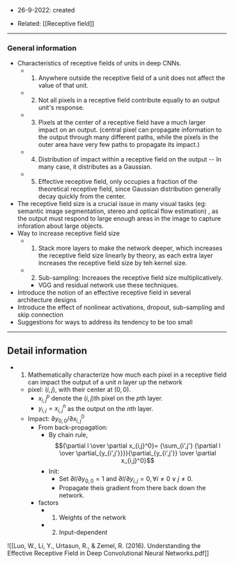 - 26-9-2022: created

- Related: [[Receptive field]]

---
### General information
- Characteristics of receptive fields of units in deep CNNs.
	- 1. Anywhere outside the receptive field of a unit does not affect the value of that unit. 
	- 2. Not all pixels in a receptive field contribute equally to an output unit's response.
	- 3. Pixels at the center of a receptive field have a much larger impact on an output. (central pixel can propagate information to the output through many different paths, while the pixels in the outer area have very few paths to propagate its impact.)
	- 4. Distribution of impact within a receptive field on the output -- In many case, it distributes as a Gaussian. 
	- 5. Effective receptive field, only occupies a fraction of the theoretical receptive field, since Gaussian distribution generally decay quickly from the center.
- The receptive field size is a crucial issue in many visual tasks (eg: semantic image segmentation, stereo and optical flow estimation) , as the output must respond to large enough areas in the image to capture inforation about large objects.
- Way to increase receptive field size
	- 1. Stack more layers to make the network deeper, which increases the receptive field size linearly by theory, as each extra layer increases the receptive field size by teh kernel size.
	- 2. Sub-sampling: Increases the receptive field size multiplicatively.
		- VGG and residual network use these techniques.
- Introduce the notion of an effective receptive field in several architecture designs
- Introduce the effect of nonlinear activations, dropout, sub-sampling and skip connection
- Suggestions for ways to address its tendency to be too small
---
## Detail information

- 1. Mathematically characterize how much each pixel in a receptive field can impact the output of a unit $n$ layer up the network
	- pixel: $(i,j)$, with their center at $(0,0)$. 
		- $x_{i,j}^p$ denote the $(i,j)$th pixel on the $p$th layer. 
		- $y_{i,j}=x_{i,j}^n$ as the output on the $n$th layer.
	- Impact: ${\partial y_{0,0}} / {\partial x_{i,j}^0}$
		- From back-propagation: 
			- By chain rule, $${\partial l \over \partial x_{i,j}^0}= {\sum_{i',j'} {\partial l \over \partial_{y_{i',j'}}}}{\partial_{y_{i',j'}} \over \partial x_{i,j}^0}$$
			- Init:
				- Set $\partial l / \partial y_{0,0} = 1$ and $\partial l / \partial y_{i,j}=0, \forall i \neq  0 \lor j \neq 0$.
				- Propagate theis gradient from there back down the network.
		- factors
			- 1. Weights of the network
			- 2. Input-dependent


![[Luo, W., Li, Y., Urtasun, R., & Zemel, R. (2016). Understanding the Effective Receptive Field in Deep Convolutional Neural Networks.pdf]]